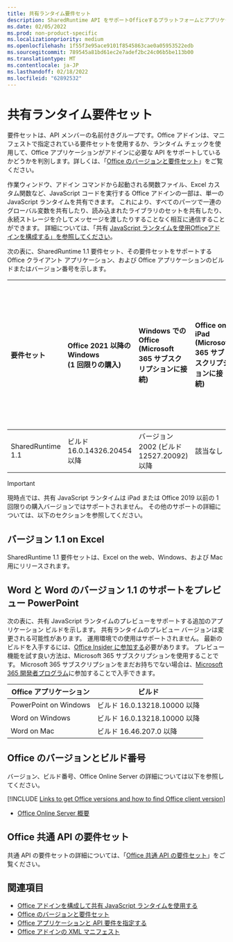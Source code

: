 ```yaml
---
title: 共有ランタイム要件セット
description: SharedRuntime API をサポートOfficeするプラットフォームとアプリケーションを指定します。
ms.date: 02/05/2022
ms.prod: non-product-specific
ms.localizationpriority: medium
ms.openlocfilehash: 1f55f3e95ace9101f8545863cae0a05953522edb
ms.sourcegitcommit: 789545a81bd61ec2e7adef2bc24c06b5be113b00
ms.translationtype: MT
ms.contentlocale: ja-JP
ms.lasthandoff: 02/18/2022
ms.locfileid: "62892532"
---
```

# <a name="shared-runtime-requirement-sets"></a>共有ランタイム要件セット

要件セットは、API メンバーの名前付きグループです。Office アドインは、マニフェストで指定されている要件セットを使用するか、ランタイム チェックを使用して、Office アプリケーションがアドインに必要な API をサポートしているかどうかを判別します。詳しくは、「[Office のバージョンと要件セット](../../develop/office-versions-and-requirement-sets.md)」をご覧ください。

作業ウィンドウ、アドイン コマンドから起動される関数ファイル、Excel カスタム関数など、JavaScript コードを実行する Office アドインの一部は、単一の JavaScript ランタイムを共有できます。 これにより、すべてのパーツで一連のグローバル変数を共有したり、読み込まれたライブラリのセットを共有したり、永続ストレージを介してメッセージを渡したりすることなく相互に通信することができます。 詳細については、「共有 [JavaScript ランタイムを使用Officeアドインを構成する」を参照してください](../../develop/configure-your-add-in-to-use-a-shared-runtime.md)。

次の表に、SharedRuntime 1.1 要件セット、その要件セットをサポートする Office クライアント アプリケーション、および Office アプリケーションのビルドまたはバージョン番号を示します。

| 要件セット | Office 2021 以降のWindows<br>(1 回限りの購入) | Windows での Office<br>(Microsoft 365 サブスクリプションに接続) | Office on iPad<br>(Microsoft 365 サブスクリプションに接続) | Office on Mac<br>(両方のサブスクリプション<br> Mac 2019 以降Office 1 回購入)  | Office on the web | Office Online Server |
|:-----|:-----|:-----|:-----|:-----|:-----|:-----|
| SharedRuntime 1.1  | ビルド 16.0.14326.20454 以降 | バージョン 2002 (ビルド 12527.20092) 以降 | 該当なし | 16.35 以降 | 2020 年 2 月 | 該当なし |

> [!IMPORTANT]
> 現時点では、共有 JavaScript ランタイムは iPad または Office 2019 以前の 1 回限りの購入バージョンではサポートされません。 その他のサポートの詳細については、以下のセクションを参照してください。

## <a name="support-for-version-11-on-excel"></a>バージョン 1.1 on Excel

SharedRuntime 1.1 要件セットは、Excel on the web、Windows、および Mac 用にリリースされます。

## <a name="preview-support-for-version-11-on-word-and-powerpoint"></a>Word と Word のバージョン 1.1 のサポートをプレビュー PowerPoint

次の表に、共有 JavaScript ランタイムのプレビューをサポートする追加のアプリケーション ビルドを示します。 共有ランタイムのプレビュー バージョンは変更される可能性があります。 運用環境での使用はサポートされません。 最新のビルドを入手するには、[Office Insider に参加する](https://insider.office.com/join)必要があります。 プレビュー機能を試す良い方法は、Microsoft 365 サブスクリプションを使用することです。 Microsoft 365 サブスクリプションをまだお持ちでない場合は、[Microsoft 365 開発者プログラム](https://developer.microsoft.com/office/dev-program)に参加することで入手できます。

|Office アプリケーション |ビルド |
|-------------------|------|
|PowerPoint on Windows |ビルド 16.0.13218.10000 以降 |
|Word on Windows |ビルド 16.0.13218.10000 以降 |
|Word on Mac |ビルド 16.46.207.0 以降 |

## <a name="office-versions-and-build-numbers"></a>Office のバージョンとビルド番号

バージョン、ビルド番号、Office Online Server の詳細については以下を参照してください。

[!INCLUDE [Links to get Office versions and how to find Office client version](../../includes/links-get-office-versions-builds.md)]
- [Office Online Server 概要](/officeonlineserver/office-online-server-overview)

## <a name="office-common-api-requirement-sets"></a>Office 共通 API の要件セット

共通 API の要件セットの詳細については、「[Office 共通 API の要件セット](office-add-in-requirement-sets.md)」をご覧ください。

## <a name="see-also"></a>関連項目

- [Office アドインを構成して共有 JavaScript ランタイムを使用する](../../develop/configure-your-add-in-to-use-a-shared-runtime.md)
- [Office のバージョンと要件セット](../../develop/office-versions-and-requirement-sets.md)
- [Office アプリケーションと API 要件を指定する](../../develop/specify-office-hosts-and-api-requirements.md)
- [Office アドインの XML マニフェスト](../../develop/add-in-manifests.md)
